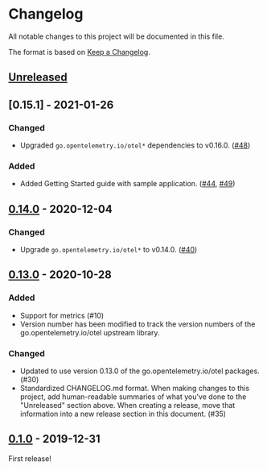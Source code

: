 # Changelog

All notable changes to this project will be documented in this file.

The format is based on [Keep a Changelog](https://keepachangelog.com/en/1.0.0/).

## [Unreleased]

## [0.15.1] - 2021-01-26

### Changed

- Upgraded `go.opentelemetry.io/otel*` dependencies to v0.16.0. ([#48](https://github.com/newrelic/opentelemetry-exporter-go/pull/48))

### Added

- Added Getting Started guide with sample application. ([#44](https://github.com/newrelic/opentelemetry-exporter-go/pull/44), [#49](https://github.com/newrelic/opentelemetry-exporter-go/pull/49))

## [0.14.0] - 2020-12-04

### Changed

- Upgrade `go.opentelemetry.io/otel*` to v0.14.0. ([#40](https://github.com/newrelic/opentelemetry-exporter-go/pull/40))

## [0.13.0] - 2020-10-28

### Added

- Support for metrics (#10)
- Version number has been modified to track the version numbers of the
  go.opentelemetry.io/otel upstream library.

### Changed

- Updated to use version 0.13.0 of the go.opentelemetry.io/otel packages. (#30)
- Standardized CHANGELOG.md format. When making changes to this project, add
  human-readable summaries of what you've done to the "Unreleased" section
  above. When creating a release, move that information into a new release
  section in this document. (#35)

## [0.1.0] - 2019-12-31

First release!

[Unreleased]: https://github.com/newrelic/opentelemetry-exporter-go/compare/v0.15.0...HEAD
[0.15.0]: https://github.com/newrelic/opentelemetry-exporter-go/compare/v0.14.0...v0.15.0
[0.14.0]: https://github.com/newrelic/opentelemetry-exporter-go/compare/v0.13.0...v0.14.0
[0.13.0]: https://github.com/newrelic/opentelemetry-exporter-go/compare/v0.1.0...v0.13.0
[0.1.0]: https://github.com/newrelic/opentelemetry-exporter-go/releases/tag/v0.1.0
